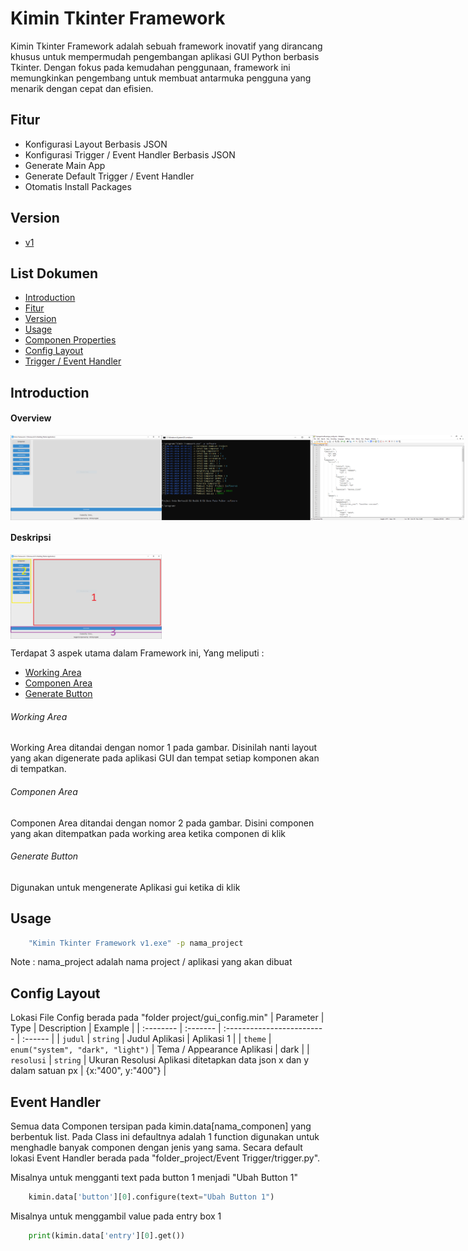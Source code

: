 # Kimin Tkinter Framework

Kimin Tkinter Framework adalah sebuah framework inovatif yang dirancang khusus untuk mempermudah pengembangan aplikasi GUI Python berbasis Tkinter. Dengan fokus pada kemudahan penggunaan, framework ini memungkinkan pengembang untuk membuat antarmuka pengguna yang menarik dengan cepat dan efisien.

## Fitur
- Konfigurasi Layout Berbasis JSON
- Konfigurasi Trigger / Event Handler Berbasis JSON
- Generate Main App
- Generate Default Trigger / Event Handler
- Otomatis Install Packages

## Version
- [v1](https://www.mediafire.com/file/14kh9qko3dr4vmy/Kimin+Tkinter+Framework+v1.exe/file)

## List Dokumen

- [Introduction](#Introduction)
- [Fitur](#Fitur)
- [Version](#Version)
- [Usage](#Usage)
- [Componen Properties](#)
- [Config Layout](#Config-Layout)
- [Trigger / Event Handler](#Event-Handler)

## Introduction

#### Overview
<p style="display: flex; justify-content: space-between;">
    <img style="width: 48%;" src="foto/awal.PNG" />
    <img style="width: 48%;" src="foto/generate.PNG" />
    <img style="width: 48%;" src="foto/config.PNG" />
</p>

#### Deskripsi
<p style="display: flex; justify-content: space-between;">
    <img style="width: 48%;" src="foto/intro.png" />
</p>

Terdapat 3 aspek utama dalam Framework ini, Yang meliputi :

- [Working Area](#Working-Area)
- [Componen Area](#Componen-Area)
- [Generate Button](#Generate-Button)

###### Working Area
Working Area ditandai dengan nomor 1 pada gambar. Disinilah nanti layout yang akan digenerate pada aplikasi GUI dan tempat setiap komponen akan di tempatkan.

###### Componen Area
Componen Area ditandai dengan nomor 2 pada gambar. Disini componen yang akan ditempatkan pada working area ketika componen di klik

###### Generate Button
Digunakan untuk mengenerate Aplikasi gui ketika di klik

## Usage
``` bash
    "Kimin Tkinter Framework v1.exe" -p nama_project
```

Note : nama_project adalah nama project / aplikasi yang akan dibuat

## Config Layout
Lokasi File Config berada pada "folder project/gui_config.min"
| Parameter | Type     | Description                | Example |
| :-------- | :------- | :------------------------- | :------ |
| `judul` | `string` | Judul Aplikasi | Aplikasi 1 |
| `theme` | `enum("system", "dark", "light")` | Tema / Appearance Aplikasi | dark |
| `resolusi` | `string` | Ukuran Resolusi Aplikasi ditetapkan data json x dan y dalam satuan px | {x:"400", y:"400"} |

## Event Handler
Semua data Componen tersipan pada kimin.data[nama_componen] yang berbentuk list. Pada Class ini defaultnya adalah 1 function digunakan untuk menghadle banyak componen dengan jenis yang sama. Secara default lokasi Event Handler berada pada "folder_project/Event Trigger/trigger.py".

Misalnya untuk mengganti text pada button 1 menjadi "Ubah Button 1"
```python
    kimin.data['button'][0].configure(text="Ubah Button 1")
```

Misalnya untuk menggambil value pada entry box 1
```python
    print(kimin.data['entry'][0].get())
```

